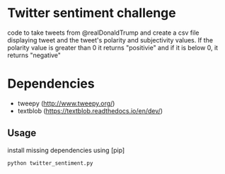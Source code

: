 # Twitter sentiment challenge

code to take tweets from @realDonaldTrump and create a csv file displaying tweet and the tweet's polarity and subjectivity values.
If the polarity value is greater than 0 it returns "positivie" and if it is below 0, it returns "negative"

# Dependencies

* tweepy (http://www.tweepy.org/)
* textblob (https://textblob.readthedocs.io/en/dev/)

## Usage
install missing dependencies using [pip]

```
python twitter_sentiment.py
```

